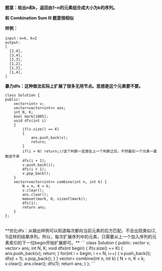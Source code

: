 **题意：给出n和k，返回由1~n的元素组合成大小为k的序列。**

**和 Combination Sum III 题意很相似**

**样例：**
```
input：n=4, k=2
output:
[
  [2,4],
  [3,4],
  [2,3],
  [1,2],
  [1,3],
  [1,4],
]
```

**暴力dfs：这种做法实际上扩展了很多无用节点。思想是这个元素要不要。**

```
class Solution {
public:
    vector<int> v;
    vector<vector<int>> ans;
    int N, K;
    bool mark[1005];
    void dfs(int i)
    {
        if(v.size() == K)
        {
            ans.push_back(v);
            return;
        }
        if(i > N) return;//这个判断一定放在上一个判断之后，不然最后一个元素一直都进不来
        dfs(i + 1);
        v.push_back(i);
        dfs(i + 1);
        v.pop_back();
    }
    vector<vector<int>> combine(int n, int k) {
        N = n, K = k;
        v.clear();
        ans.clear();
        memset(mark, 0, sizeof(mark));
        dfs(1);
        return ans;
    }
};
```
<br/>
**优化dfs：从输出样例可以知道每次都向当前元素的后方匹配，不会出现类似(2, 1)这样的结果序列。所以，每次扩展序列中的元素，只需要从上一个加入序列的元素索引的下一位begin开始扩展即可。**
```
class Solution {
public:
    vector<int> v;
    vector<vector<int>> ans;
    int N, K;
    void dfs(int begin)
    {
        if(v.size() == K)
        {
            ans.push_back(v);
            return;
        }
        for(int i = begin; i <= N; i++)
        {
            v.push_back(i);
            dfs(i + 1);
            v.pop_back();
        }
    }
    vector<vector<int>> combine(int n, int k) {
        N = n, K = k;
        v.clear();
        ans.clear();
        dfs(1);
        return ans;
    }
};
```